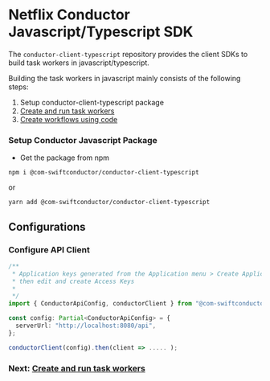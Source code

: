 # Netflix Conductor Javascript/Typescript SDK

The `conductor-client-typescript` repository provides the client SDKs to build task workers in javascript/typescript.

Building the task workers in javascript mainly consists of the following steps:

1. Setup conductor-client-typescript package
2. [Create and run task workers](workers_sdk.md)
3. [Create workflows using code](workflow_sdk.md)
   
### Setup Conductor Javascript Package

* Get the package from npm

```shell
npm i @com-swiftconductor/conductor-client-typescript
```
or

```shell
yarn add @com-swiftconductor/conductor-client-typescript
```

## Configurations

### Configure API Client

```typescript
/**
 * Application keys generated from the Application menu > Create Application
 * then edit and create Access Keys
 *
 */
import { ConductorApiConfig, conductorClient } from "@com-swiftconductor/conductor-client-typescript";

const config: Partial<ConductorApiConfig> = {
  serverUrl: "http://localhost:8080/api",
};

conductorClient(config).then(client => ..... );

```

### Next: [Create and run task workers](workers_sdk.md)
